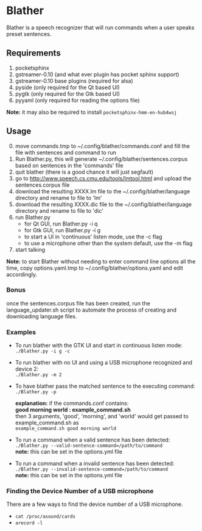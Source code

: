 # Blather

Blather is a speech recognizer that will run commands when a user speaks preset sentences.

## Requirements

1. pocketsphinx
2. gstreamer-0.10 (and what ever plugin has pocket sphinx support)
3. gstreamer-0.10 base plugins (required for alsa)
4. pyside (only required for the Qt based UI)
5. pygtk (only required for the Gtk based UI)
6. pyyaml (only required for reading the options file)  

**Note:** it may also be required to install `pocketsphinx-hmm-en-hub4wsj`


## Usage

0. move commands.tmp to ~/.config/blather/commands.conf and fill the file with sentences and command to run
1. Run Blather.py, this will generate ~/.config/blather/sentences.corpus based on sentences in the 'commands' file
2. quit blather (there is a good chance it will just segfault)
3. go to <http://www.speech.cs.cmu.edu/tools/lmtool.html> and upload the sentences.corpus file
4. download the resulting XXXX.lm file to the ~/.config/blather/language directory and rename to file to 'lm'
5. download the resulting XXXX.dic file to the ~/.config/blather/language directory and rename to file to 'dic'
6. run Blather.py
    * for Qt GUI, run Blather.py -i q
    * for Gtk GUI, run Blather.py -i g
    * to start a UI in 'continuous' listen mode, use the -c flag
    * to use a microphone other than the system default, use the -m flag
7. start talking

**Note:** to start Blather without needing to enter command line options all the time, copy options.yaml.tmp to ~/.config/blather/options.yaml and edit accordingly.

### Bonus

once the sentences.corpus file has been created, run the language_updater.sh script to automate the process of creating and downloading language files.

### Examples

* To run blather with the GTK UI and start in continuous listen mode:  
`./Blather.py -i g -c`

* To run blather with no UI and using a USB microphone recognized and device 2:  
`./Blather.py -m 2`

* To have blather pass the matched sentence to the executing command:  
 `./Blather.py -p`  

 	**explanation:** if the commands.conf contains:  
 **good morning world : example_command.sh**   
 then 3 arguments, 'good', 'morning', and 'world' would get passed to example_command.sh as  
 `example_command.sh good morning world`

* To run a command when a valid sentence has been detected:   
	`./Blather.py --valid-sentence-command=/path/to/command`  
	**note:** this can be set in the options.yml file
* To run a command when a invalid sentence has been detected:   
	`./Blather.py --invalid-sentence-command=/path/to/command`  
	**note:** this can be set in the options.yml file

### Finding the Device Number of a USB microphone
There are a few ways to find the device number of a USB microphone.

* `cat /proc/asound/cards`
* `arecord -l`
